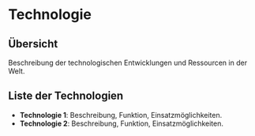 # Technologie

## Übersicht
Beschreibung der technologischen Entwicklungen und Ressourcen in der Welt.

## Liste der Technologien
- **Technologie 1**: Beschreibung, Funktion, Einsatzmöglichkeiten.
- **Technologie 2**: Beschreibung, Funktion, Einsatzmöglichkeiten.
